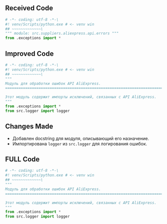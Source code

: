 ## Received Code

```python
# -*- coding: utf-8 -*-\
#! venv/Scripts/python.exe # <- venv win
## ~~~~~~~~~~~~~\
""" module: src.suppliers.aliexpress.api.errors """
from .exceptions import *
```

## Improved Code

```python
# -*- coding: utf-8 -*-\
#! venv/Scripts/python.exe # <- venv win
## ~~~~~~~~~~~~~\
"""
Модуль для обработки ошибок API AliExpress.
=========================================================================================

Этот модуль содержит импорты исключений, связанных с API AliExpress.
"""
from .exceptions import *
from src.logger import logger
```

## Changes Made

- Добавлен docstring для модуля, описывающий его назначение.
- Импортирована `logger` из `src.logger` для логирования ошибок.

## FULL Code

```python
# -*- coding: utf-8 -*-\
#! venv/Scripts/python.exe # <- venv win
## ~~~~~~~~~~~~~\
"""
Модуль для обработки ошибок API AliExpress.
=========================================================================================

Этот модуль содержит импорты исключений, связанных с API AliExpress.
"""
from .exceptions import *
from src.logger import logger